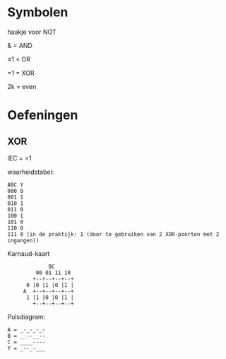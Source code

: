 # Symbolen

haakje voor NOT

& = AND

≤1 = OR

=1 = XOR

2k = even

# Oefeningen

## XOR

IEC = =1

waarheidstabel:

```
ABC Y
000 0
001 1
010 1
011 0
100 1
101 0
110 0
111 0 (in de praktijk: 1 (door te gebruiken van 2 XOR-poorten met 2 ingangen))
```

Karnaud-kaart

```
		     BC
	     00 01 11 10
	    +--+--+--+--+
	  0 |0 |1 |0 |1 |
	 A  +--+--+--+--+
	  1 |1 |0 |0 |1 |
	    +--+--+--+--+
```

Pulsdiagram:

```
A = _-_-_-_-
B = __--__--
C = ____----
Y = _--_-___
```
